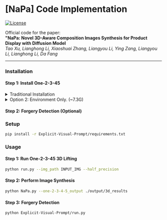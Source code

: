 # [NaPa] Code Implementation

[![License](https://img.shields.io/badge/License-MIT-blue.svg)](LICENSE)

Official code for the paper:  
**"NaPa: Novel 3D-Aware Composition Images Synthesis for Product Display with Diffusion Model**  
*Tao Xu, Lianghong Li, Xiaoshuai Zhang, Liangyou Li, Ying Zang, Liangyou Li, Lianghong Li, Da Fang*  


---

### Installation

#### Step 1: Install One-2-3-45
<details>
<summary>Traditional Installation</summary>

```bash
# System packages
sudo apt update && sudo apt install git-lfs libsparsehash-dev build-essential

# Conda setup
conda create -n NaPa python=3.10
conda activate NaPa

cd One-2-3-45

# Install dependencies
wget https://developer.download.nvidia.com/compute/cuda/11.8.0/local_installers/cuda_11.8.0_520.61.05_linux.run
sudo sh cuda_11.8.0_520.61.05_linux.run
export PATH="/usr/local/cuda-11.8/bin:$PATH"
export LD_LIBRARY_PATH="/usr/local/cuda-11.8/lib64:$LD_LIBRARY_PATH"

pip install torch==2.0.1 torchvision torchaudio --index-url https://download.pytorch.org/whl/cu118
pip install -r requirements.txt

# Build special dependencies
export TORCH_CUDA_ARCH_LIST="7.0;7.2;8.0;8.6+PTX"
export IABN_FORCE_CUDA=1
pip install inplace_abn
FORCE_CUDA=1 pip install git+https://github.com/mit-han-lab/torchsparse.git@v1.4.0

# Download models
python download_ckpt.py
### Installation by Docker Images
<details>
<summary>Option 1: Pull and Play (environment and checkpoints). (~22.3G)</summary> 

```bash
# Pull the Docker image that contains the full repository.
docker pull chaoxu98/one2345:demo_1.0
# An interactive demo will be launched automatically upon running the container.
# This will provide a public URL like XXXXXXX.gradio.live
docker run --name One-2-3-45_demo --gpus all -it chaoxu98/one2345:demo_1.0
```
</details>

<details>
<summary>Option 2: Environment Only. (~7.3G)</summary> 

```bash
# Pull the Docker image that installed all project dependencies.
docker pull chaoxu98/one2345:1.0
# Start a Docker container named One2345.
docker run --name One-2-3-45 --gpus all -it chaoxu98/one2345:1.0
# Get a bash shell in the container.
docker exec -it One-2-3-45 /bin/bash
# Clone the repository to the local machine.
git clone https://github.com/One-2-3-45/One-2-3-45
cd One-2-3-45
# Download model checkpoints. 
python download_ckpt.py
# Refer to getting started for inference.
```
</details>

#### Step 2: Forgery Detection (Optional)

### Setup
```bash
pip install -r Explicit-Visual-Prompt/requirements.txt
```

### Usage
#### Step 1: Run One-2-3-45 3D Lifting
```bash
python run.py --img_path INPUT_IMG --half_precision
```
#### Step 2: Perform Image Synthesis
```bash
python NaPa.py --one-2-3-4-5_output ./output/3d_results
```
#### Step 3: Forgery Detection
```bash
python Explicit-Visual-Prompt/run.py
```
